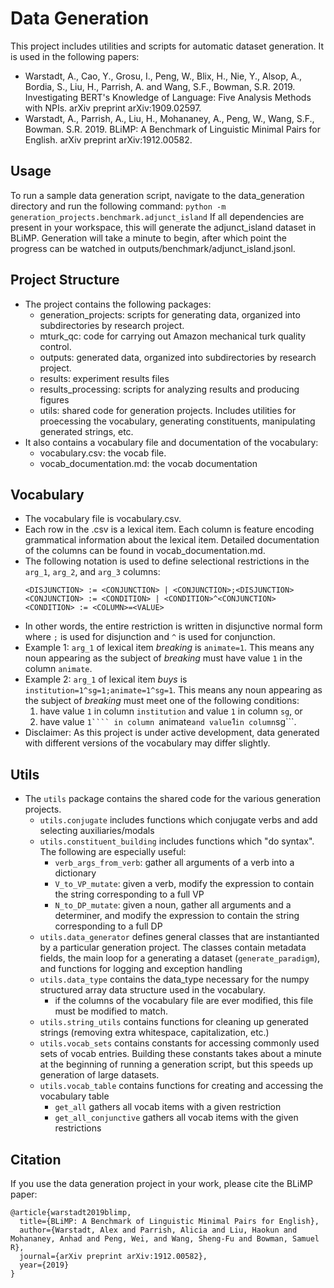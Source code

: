 # Data Generation
This project includes utilities and scripts for automatic dataset generation. It is used in the following papers:
- Warstadt, A., Cao, Y., Grosu, I., Peng, W., Blix, H., Nie, Y., Alsop, A., Bordia, S., Liu, H., Parrish, A. and Wang, S.F., Bowman, S.R. 2019. Investigating BERT's Knowledge of Language: Five Analysis Methods with NPIs. arXiv preprint arXiv:1909.02597.
- Warstadt, A., Parrish, A., Liu, H., Mohananey, A., Peng, W., Wang, S.F., Bowman. S.R. 2019. BLiMP: A Benchmark of Linguistic Minimal Pairs for English. arXiv preprint arXiv:1912.00582.
    

## Usage
To run a sample data generation script, navigate to the data_generation directory and run the following command:
    ```python -m generation_projects.benchmark.adjunct_island```
If all dependencies are present in your workspace, this will generate the adjunct_island dataset in BLiMP. Generation will take a minute to begin, after which point the progress can be watched in outputs/benchmark/adjunct_island.jsonl.


## Project Structure
- The project contains the following packages:
    - generation_projects: scripts for generating data, organized into subdirectories by research project.
    - mturk_qc: code for carrying out Amazon mechanical turk quality control.
    - outputs: generated data, organized into subdirectories by research project.
    - results: experiment results files
    - results_processing: scripts for analyzing results and producing figures
    - utils: shared code for generation projects. Includes utilities for proecessing the vocabulary, generating constituents, manipulating generated strings, etc.
- It also contains a vocabulary file and documentation of the vocabulary:
    - vocabulary.csv: the vocab file.
    - vocab_documentation.md: the vocab documentation


## Vocabulary
- The vocabulary file is vocabulary.csv.
- Each row in the .csv is a lexical item. Each column is feature encoding grammatical information about the lexical item. Detailed documentation of the columns can be found in vocab_documentation.md.
- The following notation is used to define selectional restrictions in the ```arg_1```, ```arg_2```, and ```arg_3``` columns:
    ```
    <DISJUNCTION> := <CONJUNCTION> | <CONJUNCTION>;<DISJUNCTION>
    <CONJUNCTION> := <CONDITION> | <CONDITION>^<CONJUNCTION>
    <CONDITION> := <COLUMN>=<VALUE>
    ```
- In other words, the entire restriction is written in disjunctive normal form where ```;``` is used for disjunction and ```^``` is used for conjunction.
- Example 1: ```arg_1``` of lexical item *breaking* is ```animate=1```. This means any noun appearing as the subject of *breaking* must have value ```1``` in the column ```animate```. 
- Example 2: ```arg_1``` of lexical item *buys* is ```institution=1^sg=1;animate=1^sg=1```. This means any noun appearing as the subject of *breaking* must meet one of the following conditions: 
    1. have value ```1``` in column ```institution``` and value ```1``` in column ```sg```, or
    2. have value ```1```` in column ```animate``` and value ```1``` in column ```sg```. 
- Disclaimer: As this project is under active development, data generated with different versions of the vocabulary may differ slightly.


## Utils
- The ```utils``` package contains the shared code for the various generation projects.
    - ```utils.conjugate``` includes functions which conjugate verbs and add selecting auxiliaries/modals
    - ```utils.constituent_building``` includes functions which "do syntax". The following are especially useful:
        - ```verb_args_from_verb```: gather all arguments of a verb into a dictionary
        - ```V_to_VP_mutate```: given a verb, modify the expression to contain the string corresponding to a full VP
        - ```N_to_DP_mutate```: given a noun, gather all arguments and a determiner, and modify the expression to contain the string corresponding to a full DP
    - ```utils.data_generator``` defines general classes that are instantianted by a particular generation project. The classes contain metadata fields, the main loop for a generating a dataset (```generate_paradigm```), and functions for logging and exception handling
    - ```utils.data_type``` contains the data_type necessary for the numpy structured array data structure used in the vocabulary.
        - if the columns of the vocabulary file are ever modified, this file must be modified to match.
    - ```utils.string_utils``` contains functions for cleaning up generated strings (removing extra whitespace, capitalization, etc.)
    - ```utils.vocab_sets``` contains constants for accessing commonly used sets of vocab entries. Building these constants takes about a minute at the beginning of running a generation script, but this speeds up generation of large datasets.
    - ```utils.vocab_table``` contains functions for creating and accessing the vocabulary table
        - ```get_all``` gathers all vocab items with a given restriction
        - ```get_all_conjunctive``` gathers all vocab items with the given restrictions
        
## Citation
If you use the data generation project in your work, please cite the BLiMP paper:
```
@article{warstadt2019blimp,
  title={BLiMP: A Benchmark of Linguistic Minimal Pairs for English},
  author={Warstadt, Alex and Parrish, Alicia and Liu, Haokun and Mohananey, Anhad and Peng, Wei, and Wang, Sheng-Fu and Bowman, Samuel R},
  journal={arXiv preprint arXiv:1912.00582},
  year={2019}
}
```

